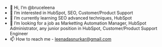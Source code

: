 - 👋 Hi, I’m @bruceleena
- 👀 I’m interested in HubSpot, SEO, Customer/Product Support
- 🌱 I’m currently learning SEO advanced techniques, HubSpot
- 💞️ I’m looking for a job as Marketting Automation Manager, HubSpot Administrator, any junior position in HubSpot, Customer/Product Support Engineer
- 📫 How to reach me - leenadasnurkar@gmail.com

<!---
bruceleena/bruceleena is a ✨ special ✨ repository because its `README.md` (this file) appears on your GitHub profile.
You can click the Preview link to take a look at your changes.
--->
